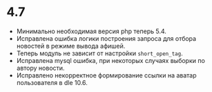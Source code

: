 # 4.7
- Минимально необходимая версия php теперь 5.4.
- Исправлена ошибка логики построения запроса для отбора новостей в режиме вывода афишей.
- Теперь модуль не зависит от настройки `short_open_tag`.
- Исправлена mysql ошибка, при некоторых случаях выборки по автору новости.
- Исправлено некорректное формирование ссылки на аватар пользователя в dle 10.6.